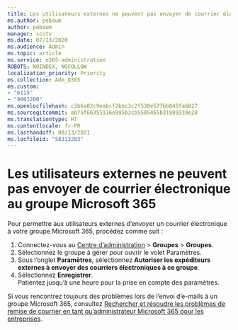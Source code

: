 ```yaml
---
title: Les utilisateurs externes ne peuvent pas envoyer de courrier électronique au groupe Microsoft 365
ms.author: pebaum
author: pebaum
manager: scotv
ms.date: 07/23/2020
ms.audience: Admin
ms.topic: article
ms.service: o365-administration
ROBOTS: NOINDEX, NOFOLLOW
localization_priority: Priority
ms.collection: Adm_O365
ms.custom:
- "6115"
- "9003200"
ms.openlocfilehash: c3b6a02c9eabcf2bbc3c2f530e577bb845fa6027
ms.sourcegitcommit: ab75f66355116e995b3cb5505465b31989339e28
ms.translationtype: HT
ms.contentlocale: fr-FR
ms.lasthandoff: 08/13/2021
ms.locfileid: "58313283"
---
```

# <a name="external-users-cant-send-email-to-microsoft-365-group"></a>Les utilisateurs externes ne peuvent pas envoyer de courrier électronique au groupe Microsoft 365

Pour permettre aux utilisateurs externes d’envoyer un courrier électronique à votre groupe Microsoft 365, procédez comme suit :

1. Connectez-vous au [Centre d’administration](https://admin.microsoft.com/) > **Groupes** > **Groupes**.
2. Sélectionnez le groupe à gérer pour ouvrir le volet Paramètres.
3. Sous l’onglet **Paramètres**, sélectionnez **Autoriser les expéditeurs externes à envoyer des courriers électroniques à ce groupe**.
4. Sélectionnez **Enregistrer**.</br>
    Patientez jusqu’à une heure pour la prise en compte des paramètres. 

Si vous rencontrez toujours des problèmes lors de l’envoi d’e-mails à un groupe Microsoft 365, consultez [Rechercher et résoudre les problèmes de remise de courrier en tant qu’administrateur Microsoft 365 pour les entreprises](https://docs.microsoft.com/exchange/troubleshoot/email-delivery/email-delivery-issues).
